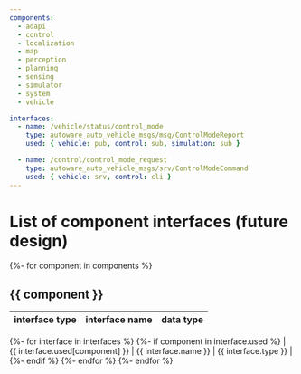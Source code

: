 ```yaml
---
components:
  - adapi
  - control
  - localization
  - map
  - perception
  - planning
  - sensing
  - simulator
  - system
  - vehicle

interfaces:
  - name: /vehicle/status/control_mode
    type: autoware_auto_vehicle_msgs/msg/ControlModeReport
    used: { vehicle: pub, control: sub, simulation: sub }

  - name: /control/control_mode_request
    type: autoware_auto_vehicle_msgs/srv/ControlModeCommand
    used: { vehicle: srv, control: cli }
---
```


# List of component interfaces (future design)

{%- for component in components %}

## {{ component }}

| interface type | interface name | data type |
| -------------- | -------------- | --------- |

{%- for interface in interfaces %}
{%- if component in interface.used %}
| {{ interface.used[component] }} | {{ interface.name }} | {{ interface.type }} |
{%- endif %}
{%- endfor %}
{%- endfor %}
